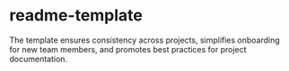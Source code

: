 # readme-template
 The template ensures consistency across projects, simplifies onboarding for new team members, and promotes best practices for project documentation.
